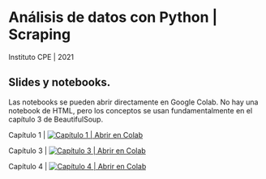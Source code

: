 Análisis de datos con Python | Scraping
===

Instituto CPE | 2021

Slides y notebooks.
-

Las notebooks se pueden abrir directamente en Google Colab. No hay una notebook de HTML, pero los conceptos se usan fundamentalmente en el capítulo 3 de BeautifulSoup.

Capítulo 1 | [![Capítulo 1 | Abrir en Colab](https://colab.research.google.com/assets/colab-badge.svg)](https://colab.research.google.com/github/rxavier/cpe_ds_scraping/blob/master/02_w/w_01_requests.ipynb)

Capítulo 3 | [![Capítulo 3 | Abrir en Colab](https://colab.research.google.com/assets/colab-badge.svg)](https://colab.research.google.com/github/rxavier/cpe_ds_scraping/blob/master/02_w/w_03_BeautifulSoup.ipynb)

Capítulo 4 | [![Capítulo 4 | Abrir en Colab](https://colab.research.google.com/assets/colab-badge.svg)](https://colab.research.google.com/github/rxavier/cpe_ds_scraping/blob/master/02_w/w_04_pandas.ipynb)
